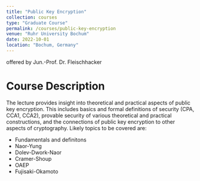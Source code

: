 ```yaml
---
title: "Public Key Encryption"
collection: courses
type: "Graduate Course"
permalink: /courses/public-key-encryption
venue: "Ruhr University Bochum"
date: 2022-10-01
location: "Bochum, Germany"
---
```


offered by Jun.-Prof. Dr. Fleischhacker

Course Description
======

The lecture provides insight into theoretical and practical aspects of public key encryption.
This includes basics and formal definitions of security (CPA, CCA1, CCA2), provable security of various theoretical and practical constructions, and the connections of public key encryption to other aspects of cryptography.
Likely topics to be covered are:

* Fundamentals and definitons
* Naor-Yung
* Dolev-Dwork-Naor
* Cramer-Shoup
* OAEP
* Fujisaki-Okamoto
